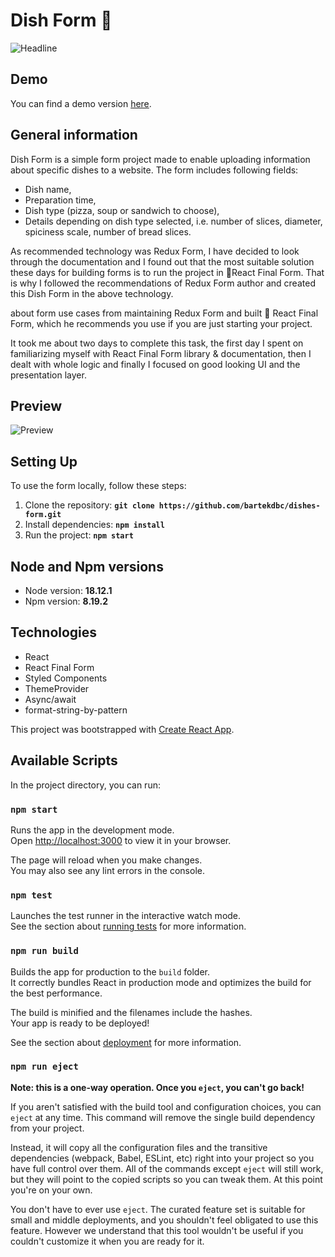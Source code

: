 # Dish Form 🍕

![Headline]()

## Demo

You can find a demo version [here](https://bartekdbc.github.io/dishes-form/).

## General information

Dish Form is a simple form project made to enable uploading information about specific dishes to a website. The form includes following fields:

- Dish name,
- Preparation time,
- Dish type (pizza, soup or sandwich to choose),
- Details depending on dish type selected, i.e. number of slices, diameter, spiciness scale, number of bread slices.

As recommended technology was Redux Form, I have decided to look through the documentation and I found out that the most suitable solution these days for building forms is to run the project in 🏁React Final Form. That is why I followed the recommendations of Redux Form author and created this Dish Form in the above technology.

about form use cases from maintaining Redux Form and built 🏁 React Final Form, which he recommends you use if you are just starting your project.

It took me about two days to complete this task, the first day I spent on familiarizing myself with React Final Form library & documentation, then I dealt with whole logic and finally I focused on good looking UI and the presentation layer.

## Preview

![Preview](/)

## Setting Up

To use the form locally, follow these steps:

1. Clone the repository:
   **`git clone https://github.com/bartekdbc/dishes-form.git`**
2. Install dependencies:
   **`npm install`**
3. Run the project:
   **`npm start`**

## Node and Npm versions

- Node version: **18.12.1**
- Npm version: **8.19.2**

## Technologies

- React
- React Final Form
- Styled Components
- ThemeProvider
- Async/await
- format-string-by-pattern

This project was bootstrapped with [Create React App](https://github.com/facebook/create-react-app).

## Available Scripts

In the project directory, you can run:

### `npm start`

Runs the app in the development mode.\
Open [http://localhost:3000](http://localhost:3000) to view it in your browser.

The page will reload when you make changes.\
You may also see any lint errors in the console.

### `npm test`

Launches the test runner in the interactive watch mode.\
See the section about [running tests](https://facebook.github.io/create-react-app/docs/running-tests) for more information.

### `npm run build`

Builds the app for production to the `build` folder.\
It correctly bundles React in production mode and optimizes the build for the best performance.

The build is minified and the filenames include the hashes.\
Your app is ready to be deployed!

See the section about [deployment](https://facebook.github.io/create-react-app/docs/deployment) for more information.

### `npm run eject`

**Note: this is a one-way operation. Once you `eject`, you can't go back!**

If you aren't satisfied with the build tool and configuration choices, you can `eject` at any time. This command will remove the single build dependency from your project.

Instead, it will copy all the configuration files and the transitive dependencies (webpack, Babel, ESLint, etc) right into your project so you have full control over them. All of the commands except `eject` will still work, but they will point to the copied scripts so you can tweak them. At this point you're on your own.

You don't have to ever use `eject`. The curated feature set is suitable for small and middle deployments, and you shouldn't feel obligated to use this feature. However we understand that this tool wouldn't be useful if you couldn't customize it when you are ready for it.
